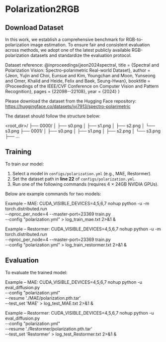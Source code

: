 # Polarization2RGB


Download Dataset
--------------------
In this work, we establish a comprehensive benchmark for RGB-to-polarization image estimation. 
To ensure fair and consistent evaluation across methods, we adopt one of the latest publicly available RGB-polarization datasets and standardize the evaluation protocol.

Dataset reference:
@inproceedings{jeon2024spectral,
  title     = {Spectral and Polarization Vision: Spectro-polarimetric Real-world Dataset},
  author    = {Jeon, Yujin and Choi, Eunsue and Kim, Youngchan and Moon, Yunseong and Omer, Khalid and Heide, Felix and Baek, Seung-Hwan},
  booktitle = {Proceedings of the IEEE/CVF Conference on Computer Vision and Pattern Recognition},
  pages     = {22098--22108},
  year      = {2024}
}

Please download the dataset from the Hugging Face repository:  
https://huggingface.co/datasets/jyj7913/spectro-polarimetric

The dataset should follow the structure below:

<root_dir>/
├── 0000/
│   ├── s0.png
│   ├── s1.png
│   ├── s2.png
│   └── s3.png 
├── 0001/
│   ├── s0.png
│   ├── s1.png
│   ├── s2.png
│   └── s3.png
├── ...

Training
---------------
To train our model:

1. Select a model in `configs/polarization.yml` (e.g., MAE, Restormer).
2. Set the dataset path in **line 22** of `configs/polarization.yml`.
3. Run one of the following commands (requires 4 × 24GB NVIDIA GPUs).

Below are example commands for two models:

Example – MAE:
CUDA_VISIBLE_DEVICES=4,5,6,7 nohup python -u -m torch.distributed.run \
--nproc_per_node=4 --master-port=23369 train.py \
--config "polarization.yml" > log_train_mae.txt 2>&1 &

Example – Restormer:
CUDA_VISIBLE_DEVICES=4,5,6,7 nohup python -u -m torch.distributed.run \
--nproc_per_node=4 --master-port=23369 train.py \
--config "polarization.yml" > log_train_restormer.txt 2>&1 &

Evaluation
--------------
To evaluate the trained model:

Example – MAE:
CUDA_VISIBLE_DEVICES=4,5,6,7 nohup python -u eval_diffusion.py \
--config "polarization.yml" \
--resume './MAE/polarization.pth.tar' \
--test_set 'MAE' > log_test_MAE.txt 2>&1 &

Example – Restormer:
CUDA_VISIBLE_DEVICES=4,5,6,7 nohup python -u eval_diffusion.py \
--config "polarization.yml" \
--resume './Restormer/polarization.pth.tar' \
--test_set 'Restormer' > log_test_Restormer.txt 2>&1 &
